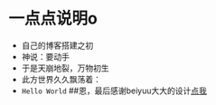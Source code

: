# 一点点说明o

* 自己的博客搭建之初
* 神说：要动手
* 于是天崩地裂，万物初生
* 此方世界久久飘荡着：
* `Hello World`
##恩，最后感谢beiyuu大大的设计[点我](http://beiyuu.com/why-blog)
